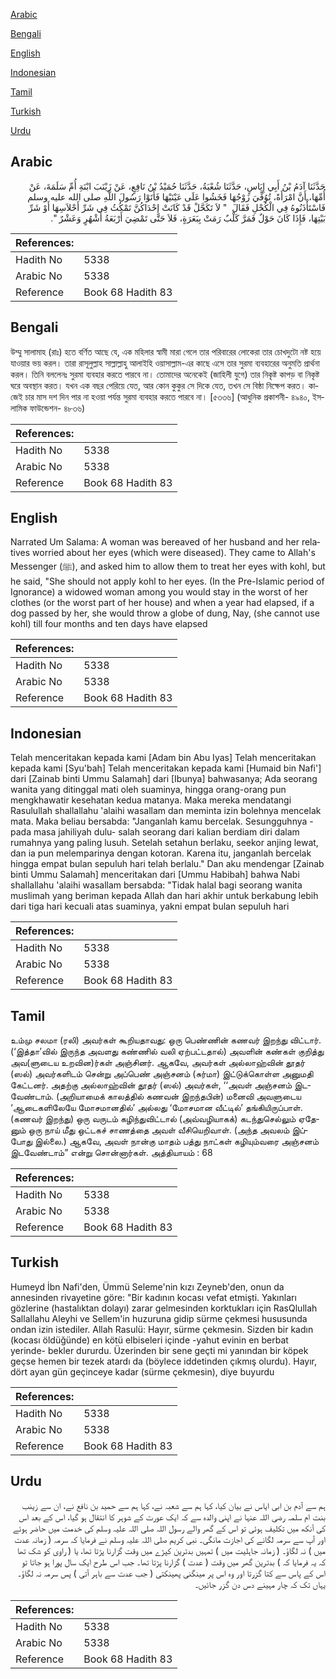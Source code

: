 [Arabic](#arabic)

[Bengali](#bengali)

[English](#english)

[Indonesian](#indonesian)

[Tamil](#tamil)

[Turkish](#turkish)

[Urdu](#urdu)

## Arabic


<div dir="rtl" lang="ar" style={{fontSize:'larger',backgroundColor:'#f8f9fa',padding:20}}>
حَدَّثَنَا آدَمُ بْنُ أَبِي إِيَاسٍ، حَدَّثَنَا شُعْبَةُ، حَدَّثَنَا حُمَيْدُ بْنُ نَافِعٍ، عَنْ زَيْنَبَ ابْنَةِ أُمِّ سَلَمَةَ، عَنْ أُمِّهَا، أَنَّ امْرَأَةً، تُوُفِّيَ زَوْجُهَا فَخَشُوا عَلَى عَيْنَيْهَا فَأَتَوْا رَسُولَ اللَّهِ صلى الله عليه وسلم فَاسْتَأْذَنُوهُ فِي الْكُحْلِ فَقَالَ ‏ "‏ لاَ تَكَحَّلْ قَدْ كَانَتْ إِحْدَاكُنَّ تَمْكُثُ فِي شَرِّ أَحْلاَسِهَا أَوْ شَرِّ بَيْتِهَا، فَإِذَا كَانَ حَوْلٌ فَمَرَّ كَلْبٌ رَمَتْ بِبَعَرَةٍ، فَلاَ حَتَّى تَمْضِيَ أَرْبَعَةُ أَشْهُرٍ وَعَشْرٌ ‏"‏‏.‏
</div>
<div style={{backgroundColor:'#f8f9fa',padding:20, marginBottom: 10}}><table> <thead> <tr> <th>References:</th> <th></th> </tr> </thead> <tbody><tr><td>Hadith No</td><td>5338</td></tr><tr><td>Arabic No</td><td>5338</td></tr><tr><td>Reference</td><td>Book 68 Hadith 83</td></tr></tbody></table></div>

## Bengali


<div dir="ltr" lang="bn" style={{fontSize:'larger',backgroundColor:'#f8f9fa',padding:20}}>
উম্মু সালামাহ (রাঃ) হতে বর্ণিত আছে যে, এক মহিলার স্বামী মারা গেলে তার পরিবারের লোকেরা তার চোখদুটো নষ্ট হয়ে যাওয়ার ভয় করল। তারা রাসূলুল্লাহ সাল্লাল্লাহু আলাইহি ওয়াসাল্লাম-এর কাছে এসে তার সুরমা ব্যবহারের অনুমতি প্রার্থনা করল। তিনি বললেনঃ সুরমা ব্যবহার করতে পারবে না। তোমাদের অনেকেই (জাহিলী যুগে) তার নিকৃষ্ট কাপড় বা নিকৃষ্ট ঘরে অবস্থান করত। যখন এক বছর পেরিয়ে যেত, আর কোন কুকুর সে দিকে যেত, তখন সে বিষ্ঠা নিক্ষেপ করত। কাজেই চার মাস দশ দিন পার না হওয়া পর্যন্ত সুরমা ব্যবহার করতে পারবে না। [৫৩৩৬] (আধুনিক প্রকাশনী- ৪৯৪০, ইসলামিক ফাউন্ডেশন- ৪৮৩৬)
</div>
<div style={{backgroundColor:'#f8f9fa',padding:20, marginBottom: 10}}><table> <thead> <tr> <th>References:</th> <th></th> </tr> </thead> <tbody><tr><td>Hadith No</td><td>5338</td></tr><tr><td>Arabic No</td><td>5338</td></tr><tr><td>Reference</td><td>Book 68 Hadith 83</td></tr></tbody></table></div>

## English


<div dir="ltr" lang="en" style={{fontSize:'larger',backgroundColor:'#f8f9fa',padding:20}}>
Narrated Um Salama: A woman was bereaved of her husband and her relatives worried about her eyes (which were diseased). They came to Allah's Messenger (ﷺ), and asked him to allow them to treat her eyes with kohl, but he said, "She should not apply kohl to her eyes. (In the Pre-Islamic period of Ignorance) a widowed woman among you would stay in the worst of her clothes (or the worst part of her house) and when a year had elapsed, if a dog passed by her, she would throw a globe of dung, Nay, (she cannot use kohl) till four months and ten days have elapsed
</div>
<div style={{backgroundColor:'#f8f9fa',padding:20, marginBottom: 10}}><table> <thead> <tr> <th>References:</th> <th></th> </tr> </thead> <tbody><tr><td>Hadith No</td><td>5338</td></tr><tr><td>Arabic No</td><td>5338</td></tr><tr><td>Reference</td><td>Book 68 Hadith 83</td></tr></tbody></table></div>

## Indonesian


<div dir="ltr" lang="id" style={{fontSize:'larger',backgroundColor:'#f8f9fa',padding:20}}>
Telah menceritakan kepada kami [Adam bin Abu Iyas] Telah menceritakan kepada kami [Syu'bah] Telah menceritakan kepada kami [Humaid bin Nafi'] dari [Zainab binti Ummu Salamah] dari [Ibunya] bahwasanya; Ada seorang wanita yang ditinggal mati oleh suaminya, hingga orang-orang pun mengkhawatir kesehatan kedua matanya. Maka mereka mendatangi Rasulullah shallallahu 'alaihi wasallam dan meminta izin bolehnya mencelak mata. Maka beliau bersabda: "Janganlah kamu bercelak. Sesungguhnya -pada masa jahiliyah dulu- salah seorang dari kalian berdiam diri dalam rumahnya yang paling lusuh. Setelah setahun berlaku, seekor anjing lewat, dan ia pun melemparinya dengan kotoran. Karena itu, janganlah bercelak hingga empat bulan sepuluh hari telah berlalu." Dan aku mendengar [Zainab binti Ummu Salamah] menceritakan dari [Ummu Habibah] bahwa Nabi shallallahu 'alaihi wasallam bersabda: "Tidak halal bagi seorang wanita muslimah yang beriman kepada Allah dan hari akhir untuk berkabung lebih dari tiga hari kecuali atas suaminya, yakni empat bulan sepuluh hari
</div>
<div style={{backgroundColor:'#f8f9fa',padding:20, marginBottom: 10}}><table> <thead> <tr> <th>References:</th> <th></th> </tr> </thead> <tbody><tr><td>Hadith No</td><td>5338</td></tr><tr><td>Arabic No</td><td>5338</td></tr><tr><td>Reference</td><td>Book 68 Hadith 83</td></tr></tbody></table></div>

## Tamil


<div dir="ltr" lang="ta" style={{fontSize:'larger',backgroundColor:'#f8f9fa',padding:20}}>
உம்மு சலமா (ரலி) அவர்கள் கூறியதாவது: ஒரு பெண்ணின் கணவர் இறந்து விட்டார். (‘இத்தா’வில் இருந்த அவளது கண்ணில் வலி ஏற்பட்டதால்) அவளின் கண்கள் குறித்து அவ(ளுடைய உறவின)ர்கள் அஞ்சினர். ஆகவே, அவர்கள் அல்லாஹ்வின் தூதர் (ஸல்) அவர்களிடம் சென்று அப்பெண் அஞ்சனம் (சுர்மா) இட்டுக்கொள்ள அனுமதி கேட்டனர். அதற்கு அல்லாஹ்வின் தூதர் (ஸல்) அவர்கள், ‘‘அவள் அஞ்சனம் இடவேண்டாம். (அறியாமைக் காலத்தில் கணவன் இறந்தபின்) மனைவி அவளுடைய ‘ஆடைகளிலேயே மோசமானதில்’ அல்லது ‘மோசமான வீட்டில்’ தங்கியிருப்பாள். (கணவர் இறந்து) ஒரு வருடம் கழிந்துவிட்டால் (அவ்வழியாகக்) கடந்துசெல்லும் ஏதேனும் ஒரு நாய் மீது ஒட்டகச் சாணத்தை அவள் வீசியெறிவாள். (அந்த அவலம் இப்போது இல்லை.) ஆகவே, அவள் நான்கு மாதம் பத்து நாட்கள் கழியும்வரை அஞ்சனம் இடவேண்டாம்” என்று சொன்னார்கள். அத்தியாயம் : 68
</div>
<div style={{backgroundColor:'#f8f9fa',padding:20, marginBottom: 10}}><table> <thead> <tr> <th>References:</th> <th></th> </tr> </thead> <tbody><tr><td>Hadith No</td><td>5338</td></tr><tr><td>Arabic No</td><td>5338</td></tr><tr><td>Reference</td><td>Book 68 Hadith 83</td></tr></tbody></table></div>

## Turkish


<div dir="ltr" lang="tr" style={{fontSize:'larger',backgroundColor:'#f8f9fa',padding:20}}>
Humeyd İbn Nafi'den, Ümmü Seleme'nin kızı Zeyneb'den, onun da annesinden rivayetine göre: "Bir kadının kocası vefat etmişti. Yakınları gözlerine (hastalıktan dolayı) zarar gelmesinden korktukları için RasQlullah Sallallahu Aleyhi ve Sellem'in huzuruna gidip sürme çekmesi hususunda ondan izin istediler. Allah Rasulü: Hayır, sürme çekmesin. Sizden bir kadın (kocası öldüğünde) en kötü elbiseleri içinde -yahut evinin en berbat yerinde- bekler dururdu. Üzerinden bir sene geçti mi yanından bir köpek geçse hemen bir tezek atardı da (böylece iddetinden çıkmış olurdu). Hayır, dört ayan gün geçinceye kadar (sürme çekmesin), diye buyurdu
</div>
<div style={{backgroundColor:'#f8f9fa',padding:20, marginBottom: 10}}><table> <thead> <tr> <th>References:</th> <th></th> </tr> </thead> <tbody><tr><td>Hadith No</td><td>5338</td></tr><tr><td>Arabic No</td><td>5338</td></tr><tr><td>Reference</td><td>Book 68 Hadith 83</td></tr></tbody></table></div>

## Urdu


<div dir="rtl" lang="ur" style={{fontSize:'larger',backgroundColor:'#f8f9fa',padding:20}}>
ہم سے آدم بن ابی ایاس نے بیان کیا، کہا ہم سے شعبہ نے، کہا ہم سے حمید بن نافع نے، ان سے زینب بنت ام سلمہ رضی اللہ عنہا نے اپنی والدہ سے کہ ایک عورت کے شوہر کا انتقال ہو گیا، اس کے بعد اس کی آنکھ میں تکلیف ہوئی تو اس کے گھر والے رسول اللہ صلی اللہ علیہ وسلم کی خدمت میں حاضر ہوئے اور آپ سے سرمہ لگانے کی اجازت مانگی۔ نبی کریم صلی اللہ علیہ وسلم نے فرمایا کہ سرمہ ( زمانہ عدت میں ) نہ لگاؤ۔ ( زمانہ جاہلیت میں ) تمہیں بدترین کپڑے میں وقت گزارنا پڑتا تھا، یا ( راوی کو شک تھا کہ یہ فرمایا کہ ) بدترین گھر میں وقت ( عدت ) گزارنا پڑتا تھا۔ جب اس طرح ایک سال پورا ہو جاتا تو اس کے پاس سے کتا گزرتا اور وہ اس پر مینگنی پھینکتی ( جب عدت سے باہر آتی ) پس سرمہ نہ لگاؤ۔ یہاں تک کہ چار مہینے دس دن گزر جائیں۔
</div>
<div style={{backgroundColor:'#f8f9fa',padding:20, marginBottom: 10}}><table> <thead> <tr> <th>References:</th> <th></th> </tr> </thead> <tbody><tr><td>Hadith No</td><td>5338</td></tr><tr><td>Arabic No</td><td>5338</td></tr><tr><td>Reference</td><td>Book 68 Hadith 83</td></tr></tbody></table></div>
